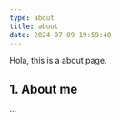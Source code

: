 ```yaml
---
type: about
title: about
date: 2024-07-09 19:59:40
---
```


Hola, this is a about page.

## 1. About me
···